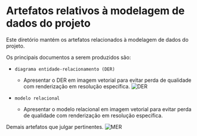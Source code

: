 # Artefatos relativos à modelagem de dados do projeto

Este diretório mantém os artefatos relacionados à modelagem de dados do projeto. 

Os principais documentos a serem produzidos são:


* `diagrama entidade-relacionamento (DER)`
	* Apresentar o DER em imagem vetorial para evitar perda de qualidade com renderização em resolução específica.
![DER](https://github.com/AntonioRubens77/pmv-si-2023-2-pe2-t1-farmacontrol/assets/127354448/c8959d08-a75e-4711-97b7-14032c5d6535)

* `modelo relacional`
	* Apresentar o modelo relacional em imagem vetorial para evitar perda de qualidade com renderização em resolução específica.

Demais artefatos que julgar pertinentes.
![MER](https://github.com/AntonioRubens77/pmv-si-2023-2-pe2-t1-farmacontrol/assets/127354448/42af36e2-9050-4896-8a0f-2603d4c66091)
